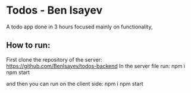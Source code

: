# Todos - Ben Isayev

A todo app done in 3 hours focused mainly on functionality,


## How to run:
First clone the repository of the server: https://github.com/BenIsayev/todos-backend
In the server file run:
npm i
npm start

and then you can run on the client side:
npm i
npm start
